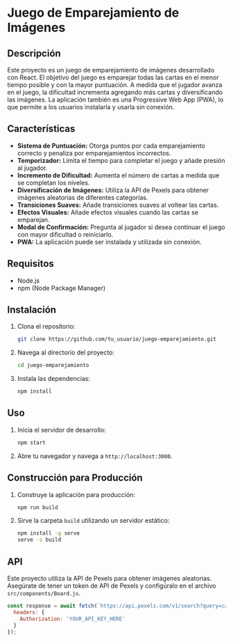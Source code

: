 # Juego de Emparejamiento de Imágenes

## Descripción

Este proyecto es un juego de emparejamiento de imágenes desarrollado con React. El objetivo del juego es emparejar todas las cartas en el menor tiempo posible y con la mayor puntuación. A medida que el jugador avanza en el juego, la dificultad incrementa agregando más cartas y diversificando las imágenes. La aplicación también es una Progressive Web App (PWA), lo que permite a los usuarios instalarla y usarla sin conexión.

## Características

- **Sistema de Puntuación:** Otorga puntos por cada emparejamiento correcto y penaliza por emparejamientos incorrectos.
- **Temporizador:** Limita el tiempo para completar el juego y añade presión al jugador.
- **Incremento de Dificultad:** Aumenta el número de cartas a medida que se completan los niveles.
- **Diversificación de Imágenes:** Utiliza la API de Pexels para obtener imágenes aleatorias de diferentes categorías.
- **Transiciones Suaves:** Añade transiciones suaves al voltear las cartas.
- **Efectos Visuales:** Añade efectos visuales cuando las cartas se emparejan.
- **Modal de Confirmación:** Pregunta al jugador si desea continuar el juego con mayor dificultad o reiniciarlo.
- **PWA:** La aplicación puede ser instalada y utilizada sin conexión.

## Requisitos

- Node.js
- npm (Node Package Manager)

## Instalación

1. Clona el repositorio:
    ```bash
    git clone https://github.com/tu_usuario/juego-emparejamiento.git
    ```
2. Navega al directorio del proyecto:
    ```bash
    cd juego-emparejamiento
    ```
3. Instala las dependencias:
    ```bash
    npm install
    ```

## Uso

1. Inicia el servidor de desarrollo:
    ```bash
    npm start
    ```
2. Abre tu navegador y navega a `http://localhost:3000`.

## Construcción para Producción

1. Construye la aplicación para producción:
    ```bash
    npm run build
    ```
2. Sirve la carpeta `build` utilizando un servidor estático:
    ```bash
    npm install -g serve
    serve -s build
    ```

## API

Este proyecto utiliza la API de Pexels para obtener imágenes aleatorias. Asegúrate de tener un token de API de Pexels y configúralo en el archivo `src/components/Board.js`.

```javascript
const response = await fetch(`https://api.pexels.com/v1/search?query=cat&per_page=${count}`, {
  headers: {
    Authorization: 'YOUR_API_KEY_HERE'
  }
});
